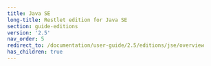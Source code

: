 ```yaml
---
title: Java SE
long-title: Restlet edition for Java SE
section: guide-editions
version: '2.5'
nav_order: 5
redirect_to: /documentation/user-guide/2.5/editions/jse/overview
has_children: true
---
```

